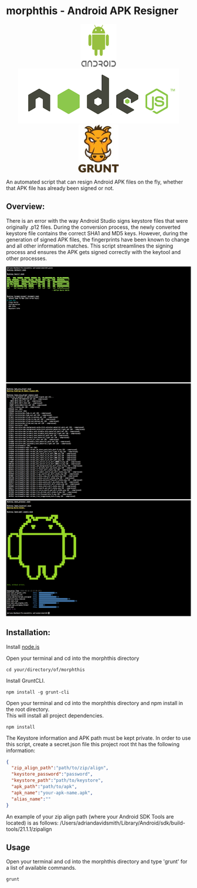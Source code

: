 morphthis - Android APK Resigner
======

<p align="center">
    <img width = "100" src="https://github.com/SierraII/morphthis/blob/master/config/images/android.png?raw=true" alt=""/>
    <img src="https://github.com/SierraII/morphthis/blob/master/config/images/nodejs.jpg?raw=true" alt=""/>
    <img width = "110" src="https://github.com/SierraII/morphthis/blob/master/config/images/grunt.jpg?raw=true" alt=""/>
</p>

An automated script that can resign Android APK files on the fly, whether that APK file has already been signed or not.  

## Overview:
There is an error with the way Android Studio signs keystore files that were originally .p12 files. During the conversion process, the newly converted keystore file contains the correct SHA1 and MD5 keys. However, during the generation of signed APK files, the fingerprints have been known to change and all other information matches. This script streamlines the signing process and ensures the APK gets signed correctly with the keytool and other processes.  

![alt text](https://github.com/SierraII/morphthis/blob/master/screenshots/prompt.png "Screenshot")
![alt text](https://github.com/SierraII/morphthis/blob/master/screenshots/zip_align.png "Screenshot")
![alt text](https://github.com/SierraII/morphthis/blob/master/screenshots/done.png "Screenshot")
## Installation:
Install [node.js](https://nodejs.org/en/download/)  
  
Open your terminal and cd into the morphthis directory
```
cd your/directory/of/morphthis
```
Install GruntCLI.  
```
npm install -g grunt-cli
```
Open your terminal and cd into the morphthis directory and npm install in the root directory.  
This will install all project dependencies.  
```
npm install
```
The Keystore information and APK path must be kept private. In order to use this script, create a secret.json file this project root tht has the following information:
```json
{
  "zip_align_path":"path/to/zip/align",
  "keystore_password":"password",
  "keystore_path":"path/to/keystore",
  "apk_path":"path/to/apk",
  "apk_name":"your-apk-name.apk",
  "alias_name":""
}
```
An example of your zip align path (where your Android SDK Tools are located) is as follows: /Users/adriandavidsmith/Library/Android/sdk/build-tools/21.1.1/zipalign  

## Usage
Open your terminal and cd into the morphthis directory and type 'grunt' for a list of available commands.
```
grunt
```
